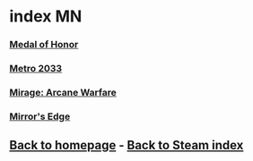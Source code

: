 # index MN

### [Medal of Honor](MedalOfHonor/MedalOfHonor.md)    
### [Metro 2033](Metro2033/Metro2033.md)     
### [Mirage: Arcane Warfare](MirageArcaneWarfare/MirageArcaneWarfare.md)    
### [Mirror's Edge](MirrorsEdge/MirrorsEdge.md)     

## [Back to homepage](/)  -  [Back to Steam index](/Steam/indexSteam.html)
